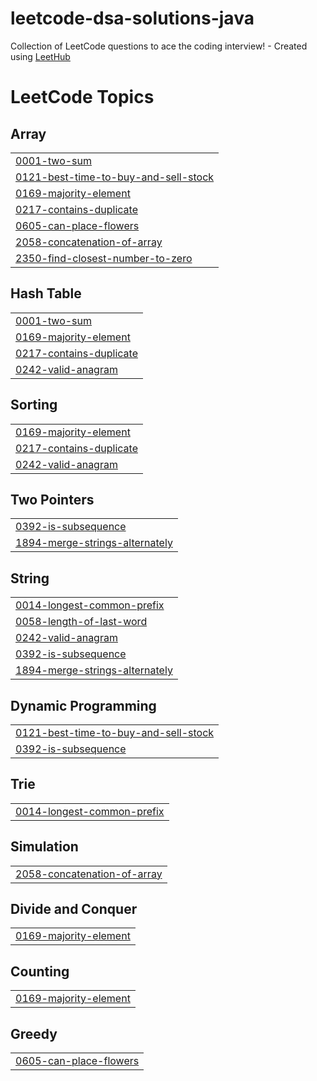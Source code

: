 # leetcode-dsa-solutions-java
Collection of LeetCode questions to ace the coding interview! - Created using [LeetHub](https://github.com/QasimWani/LeetHub)

<!---LeetCode Topics Start-->
# LeetCode Topics
## Array
|  |
| ------- |
| [0001-two-sum](https://github.com/ador-25/leetcode-solutions/tree/master/0001-two-sum) |
| [0121-best-time-to-buy-and-sell-stock](https://github.com/ador-25/leetcode-solutions/tree/master/0121-best-time-to-buy-and-sell-stock) |
| [0169-majority-element](https://github.com/ador-25/leetcode-solutions/tree/master/0169-majority-element) |
| [0217-contains-duplicate](https://github.com/ador-25/leetcode-solutions/tree/master/0217-contains-duplicate) |
| [0605-can-place-flowers](https://github.com/ador-25/leetcode-solutions/tree/master/0605-can-place-flowers) |
| [2058-concatenation-of-array](https://github.com/ador-25/leetcode-solutions/tree/master/2058-concatenation-of-array) |
| [2350-find-closest-number-to-zero](https://github.com/ador-25/leetcode-solutions/tree/master/2350-find-closest-number-to-zero) |
## Hash Table
|  |
| ------- |
| [0001-two-sum](https://github.com/ador-25/leetcode-solutions/tree/master/0001-two-sum) |
| [0169-majority-element](https://github.com/ador-25/leetcode-solutions/tree/master/0169-majority-element) |
| [0217-contains-duplicate](https://github.com/ador-25/leetcode-solutions/tree/master/0217-contains-duplicate) |
| [0242-valid-anagram](https://github.com/ador-25/leetcode-solutions/tree/master/0242-valid-anagram) |
## Sorting
|  |
| ------- |
| [0169-majority-element](https://github.com/ador-25/leetcode-solutions/tree/master/0169-majority-element) |
| [0217-contains-duplicate](https://github.com/ador-25/leetcode-solutions/tree/master/0217-contains-duplicate) |
| [0242-valid-anagram](https://github.com/ador-25/leetcode-solutions/tree/master/0242-valid-anagram) |
## Two Pointers
|  |
| ------- |
| [0392-is-subsequence](https://github.com/ador-25/leetcode-solutions/tree/master/0392-is-subsequence) |
| [1894-merge-strings-alternately](https://github.com/ador-25/leetcode-solutions/tree/master/1894-merge-strings-alternately) |
## String
|  |
| ------- |
| [0014-longest-common-prefix](https://github.com/ador-25/leetcode-solutions/tree/master/0014-longest-common-prefix) |
| [0058-length-of-last-word](https://github.com/ador-25/leetcode-solutions/tree/master/0058-length-of-last-word) |
| [0242-valid-anagram](https://github.com/ador-25/leetcode-solutions/tree/master/0242-valid-anagram) |
| [0392-is-subsequence](https://github.com/ador-25/leetcode-solutions/tree/master/0392-is-subsequence) |
| [1894-merge-strings-alternately](https://github.com/ador-25/leetcode-solutions/tree/master/1894-merge-strings-alternately) |
## Dynamic Programming
|  |
| ------- |
| [0121-best-time-to-buy-and-sell-stock](https://github.com/ador-25/leetcode-solutions/tree/master/0121-best-time-to-buy-and-sell-stock) |
| [0392-is-subsequence](https://github.com/ador-25/leetcode-solutions/tree/master/0392-is-subsequence) |
## Trie
|  |
| ------- |
| [0014-longest-common-prefix](https://github.com/ador-25/leetcode-solutions/tree/master/0014-longest-common-prefix) |
## Simulation
|  |
| ------- |
| [2058-concatenation-of-array](https://github.com/ador-25/leetcode-solutions/tree/master/2058-concatenation-of-array) |
## Divide and Conquer
|  |
| ------- |
| [0169-majority-element](https://github.com/ador-25/leetcode-solutions/tree/master/0169-majority-element) |
## Counting
|  |
| ------- |
| [0169-majority-element](https://github.com/ador-25/leetcode-solutions/tree/master/0169-majority-element) |
## Greedy
|  |
| ------- |
| [0605-can-place-flowers](https://github.com/ador-25/leetcode-solutions/tree/master/0605-can-place-flowers) |
<!---LeetCode Topics End-->